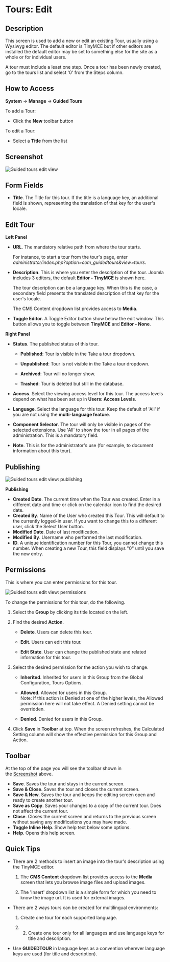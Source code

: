 # Tours: Edit

## Description

This screen is used to add a new or edit an existing Tour, usually using a Wysiwyg editor. The default editor is TinyMCE but if other editors are installed the default editor may be set to something else for the site as a whole or for individual users.

A tour must include a least one step. Once a tour has been newly created, go to the tours list and select '0' from the Steps column.

## How to Access

**System** -> **Manage** -> **Guided Tours**

To add a Tour:

- Click the **New** toolbar button

To edit a Tour:

- Select a **Title** from the list

## Screenshot

![Guided tours edit view](assets/guidedtours_tour_edit.png)

## Form Fields

- **Title**. The Title for this tour. If the title is a language key, an additional field is shown, representing the translation of that key for the user's locale.

## Edit Tour

**Left Panel**

- **URL**. The mandatory relative path from where the tour starts. 
  
  For instance, to start a tour from the tour's page, enter *administrator/index.php?option=com_guidedtours&view=tours*.

- **Description**. This is where you enter the description of the tour. Joomla includes 3
   editors, the default **Editor - TinyMCE** is shown here. 
  
  The tour description can be a language key. When this is the case, a secondary field presents the translated description of that key for the user's locale.
  
  The CMS Content dropdown list provides access to **Media**.

- **Toggle Editor**. A Toggle Editor button show below the edit window. This button allows you to toggle between **TinyMCE** and **Editor - None**.

**Right Panel**

- **Status**. The published status of this tour.
  
  - **Published**: Tour is visible in the Take a tour dropdown.
  
  - **Unpublished**: Tour is not visible in the Take a tour dropdown.
  
  - **Archived**: Tour will no longer show.
  
  - **Trashed**: Tour is deleted but still in the database.

- **Access**. Select the viewing access level for this tour. The access levels depend on what has been set up in **Users: Access Levels**.

- **Language**. Select the language for this tour. Keep the default of 'All' if you are not using the **multi-language feature**.

- **Component Selector**. The tour will only be visible in pages of the selected extensions. Use 'All' to show the tour in all pages of the administration. This is a mandatory field.

- **Note**. This is for the administrator's use (for example, to document information about this tour).

## Publishing

![Guided tours edit view: publishing](assets/guidedtours_tour_edit_publish.png)

**Publishing**

- **Created Date**. The current time when the Tour was created. Enter in a different date and time or click on the calendar icon to find the desired date.
- **Created By**. Name of the User who created this Tour. This will default to the currently logged-in user. If you want to change this to a different user, click the Select User button.
- **Modified Date**. Date of last modification.
- **Modified By**. Username who performed the last modification.
- **ID**. A unique identification number for this Tour, you cannot change this number. When creating a new Tour, this field displays "0" until you save the new entry.

## Permissions

This is where you can enter permissions for this tour.

![Guided tours edit view: permissions](assets/guidedtours_tour_edit_permissions.png)

To change the permissions for this tour, do the following.

1. Select the **Group** by clicking its title located on the left.

2. Find the desired **Action**.
   
   - **Delete**. Users can delete this tour.
   
   - **Edit**. Users can edit this tour.
   
   - **Edit State**. User can change the published state and related information for this tour.

3. Select the desired permission for the action you wish to change.
   
   - **Inherited**. Inherited for users in this Group from the Global Configuration, Tours Options.
   
   - **Allowed**. Allowed for users in this Group.  
     Note: If this action is Denied at one of the higher levels, the Allowed permission here will not take effect. A Denied setting cannot be overridden.
   
   - **Denied**. Denied for users in this Group.

4. Click **Save** in **Toolbar** at top. When the screen refreshes, the Calculated Setting column will show the effective permission for this Group and Action.

## Toolbar

At the top of the page you will see the toolbar shown in the [Screenshot](#screenshot) above.

- **Save**. Saves the tour and stays in the current screen.
- **Save & Close**. Saves the tour and closes the current screen.
- **Save & New**. Saves the tour and keeps the editing screen open and ready to create another tour.
- **Save as Copy**. Saves your changes to a copy of the current tour. Does not affect the current tour.
- **Close**. Closes the current screen and returns to the previous screen without saving any modifications you may have made.
- **Toggle Inline Help**. Show help text below some options.
- **Help**. Opens this help screen.

## Quick Tips

- There are 2 methods to insert an image into the tour's description using the TinyMCE editor.
  
  1. The **CMS Content** dropdown list provides access to the **Media** screen that lets you browse image files and upload images.
  
  2. The 'Insert' dropdown list is a simple form for which you need to know the image url. It is used for external images.

- There are 2 ways tours can be created for multilingual environments:
  
  1. Create one tour for each supported language.
  
  2. 2. Create one tour only for all languages and use language keys for title and description.

- Use **GUIDEDTOUR** in language keys as a convention wherever language
   keys are used (for title and description).
